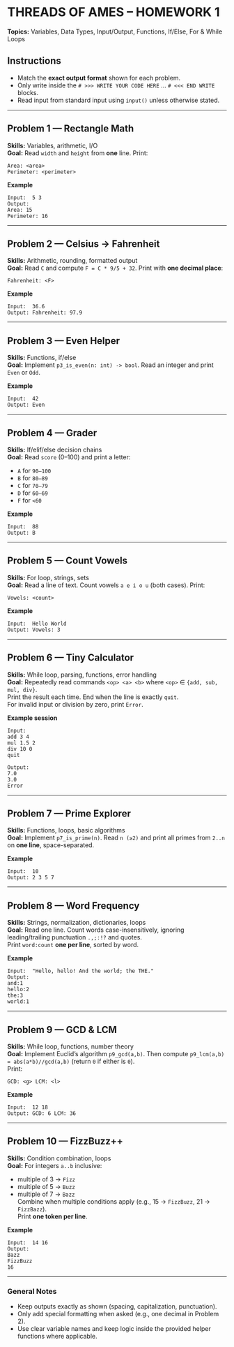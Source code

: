 # THREADS OF AMES – HOMEWORK 1

**Topics:** Variables, Data Types, Input/Output, Functions, If/Else, For & While Loops  

## Instructions
- Match the **exact output format** shown for each problem.
- Only write inside the `# >>> WRITE YOUR CODE HERE` … `# <<< END WRITE` blocks.
- Read input from standard input using `input()` unless otherwise stated.

---

## Problem 1 — Rectangle Math
**Skills:** Variables, arithmetic, I/O  
**Goal:** Read `width` and `height` from **one** line. Print:
```
Area: <area>
Perimeter: <perimeter>
```
**Example**
```
Input:  5 3
Output:
Area: 15
Perimeter: 16
```

---

## Problem 2 — Celsius → Fahrenheit
**Skills:** Arithmetic, rounding, formatted output  
**Goal:** Read `C` and compute `F = C * 9/5 + 32`. Print with **one decimal place**:
```
Fahrenheit: <F>
```
**Example**
```
Input:  36.6
Output: Fahrenheit: 97.9
```

---

## Problem 3 — Even Helper
**Skills:** Functions, if/else  
**Goal:** Implement `p3_is_even(n: int) -> bool`. Read an integer and print `Even` or `Odd`.

**Example**
```
Input:  42
Output: Even
```

---

## Problem 4 — Grader
**Skills:** If/elif/else decision chains  
**Goal:** Read `score` (0–100) and print a letter:
- `A` for `90–100`
- `B` for `80–89`
- `C` for `70–79`
- `D` for `60–69`
- `F` for `<60`

**Example**
```
Input:  88
Output: B
```

---

## Problem 5 — Count Vowels
**Skills:** For loop, strings, sets  
**Goal:** Read a line of text. Count vowels `a e i o u` (both cases). Print:
```
Vowels: <count>
```
**Example**
```
Input:  Hello World
Output: Vowels: 3
```

---

## Problem 6 — Tiny Calculator
**Skills:** While loop, parsing, functions, error handling  
**Goal:** Repeatedly read commands `<op> <a> <b>` where `<op>` ∈ `{add, sub, mul, div}`.  
Print the result each time. End when the line is exactly `quit`.  
For invalid input or division by zero, print `Error`.

**Example session**
```
Input:
add 3 4
mul 1.5 2
div 10 0
quit

Output:
7.0
3.0
Error
```

---

## Problem 7 — Prime Explorer
**Skills:** Functions, loops, basic algorithms  
**Goal:** Implement `p7_is_prime(n)`. Read `n (≥2)` and print all primes from `2..n` on **one line**, space-separated.

**Example**
```
Input:  10
Output: 2 3 5 7
```

---

## Problem 8 — Word Frequency
**Skills:** Strings, normalization, dictionaries, loops  
**Goal:** Read one line. Count words case-insensitively, ignoring leading/trailing punctuation `.,;:!?` and quotes.  
Print `word:count` **one per line**, sorted by word.

**Example**
```
Input:  "Hello, hello! And the world; the THE."
Output:
and:1
hello:2
the:3
world:1
```

---

## Problem 9 — GCD & LCM
**Skills:** While loop, functions, number theory  
**Goal:** Implement Euclid’s algorithm `p9_gcd(a,b)`. Then compute `p9_lcm(a,b) = abs(a*b)//gcd(a,b)` (return `0` if either is `0`).  
Print:
```
GCD: <g> LCM: <l>
```
**Example**
```
Input:  12 18
Output: GCD: 6 LCM: 36
```

---

## Problem 10 — FizzBuzz++
**Skills:** Condition combination, loops  
**Goal:** For integers `a..b` inclusive:
- multiple of 3 → `Fizz`
- multiple of 5 → `Buzz`
- multiple of 7 → `Bazz`  
Combine when multiple conditions apply (e.g., 15 → `FizzBuzz`, 21 → `FizzBazz`).  
Print **one token per line**.

**Example**
```
Input:  14 16
Output:
Bazz
FizzBuzz
16
```

---

### General Notes
- Keep outputs exactly as shown (spacing, capitalization, punctuation).
- Only add special formatting when asked (e.g., one decimal in Problem 2).
- Use clear variable names and keep logic inside the provided helper functions where applicable.
